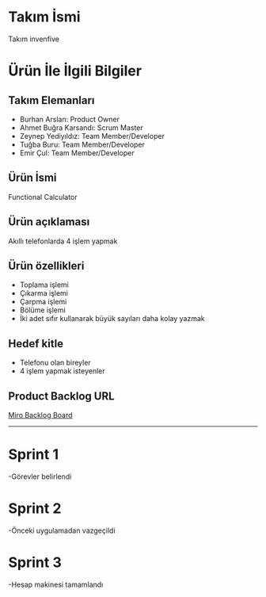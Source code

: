# **Takım İsmi**

Takım invenfive

# Ürün İle İlgili Bilgiler

## Takım Elemanları

- Burhan Arslan: Product Owner
- Ahmet Buğra Karsandı: Scrum Master
- Zeynep Yediyıldız: Team Member/Developer
- Tuğba Buru: Team Member/Developer
- Emir Çul: Team Member/Developer

## Ürün İsmi

Functional Calculator

## Ürün açıklaması

Akıllı telefonlarda 4 işlem yapmak

## Ürün özellikleri

- Toplama işlemi
- Çıkarma işlemi
- Çarpma işlemi
- Bölüme işlemi
- İki adet sıfır kullanarak büyük sayıları daha kolay yazmak

## Hedef kitle

- Telefonu olan bireyler
- 4 işlem yapmak isteyenler

## Product Backlog URL

[Miro Backlog Board](https://miro.com/app/board/uXjVOSSCpsI=/)

---

# Sprint 1

-Görevler belirlendi

# Sprint 2

-Önceki uygulamadan vazgeçildi

# Sprint 3

-Hesap makinesi tamamlandı

